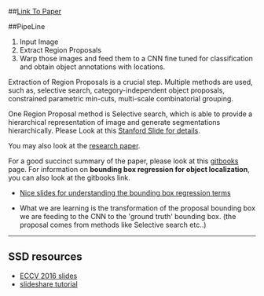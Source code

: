 
##[Link To Paper](https://arxiv.org/pdf/1311.2524.pdf)

##PipeLine
1. Input Image
2. Extract Region Proposals
3. Warp those images and feed them to a CNN fine tuned for classification and obtain object annotations with locations.

Extraction of Region Proposals is a crucial step. Multiple methods are used, such as, selective search,
category-independent object proposals, constrained parametric min-cuts, multi-scale combinatorial grouping.

One Region Proposal method is Selective search, which is able to provide a hierarchical representation of image and generate 
segmentations hierarchically. 
Please Look at this [Stanford Slide for details](http://vision.stanford.edu/teaching/cs231b_spring1415/slides/ssearch_schuyler.pdf).

You may also look at the [research paper](https://ivi.fnwi.uva.nl/isis/publications/2013/UijlingsIJCV2013/UijlingsIJCV2013.pdf).

For a good succinct summary of the paper, please look at this [gitbooks](https://leonardoaraujosantos.gitbooks.io/artificial-inteligence/content/object_localization_and_detection.html) page. For information on 
**bounding box regression for object localization**, you can also look at the gitbooks link.

- [Nice slides for understanding the bounding box regression terms](http://cvlab.postech.ac.kr/~bhhan/class/cse703r_2016s/csed703r_lecture6.pdf)
 
 - What we are learning is the transformation of the proposal bounding box we are feeding to the CNN to the 'ground truth' bounding box. (the proposal comes from methods like Selective search etc..)

---

## SSD resources

- [ECCV 2016 slides](http://www.cs.unc.edu/%7Ewliu/papers/ssd_eccv2016_slide.pdf)
- [slideshare tutorial](https://www.slideshare.net/xavigiro/ssd-single-shot-multibox-detector)
